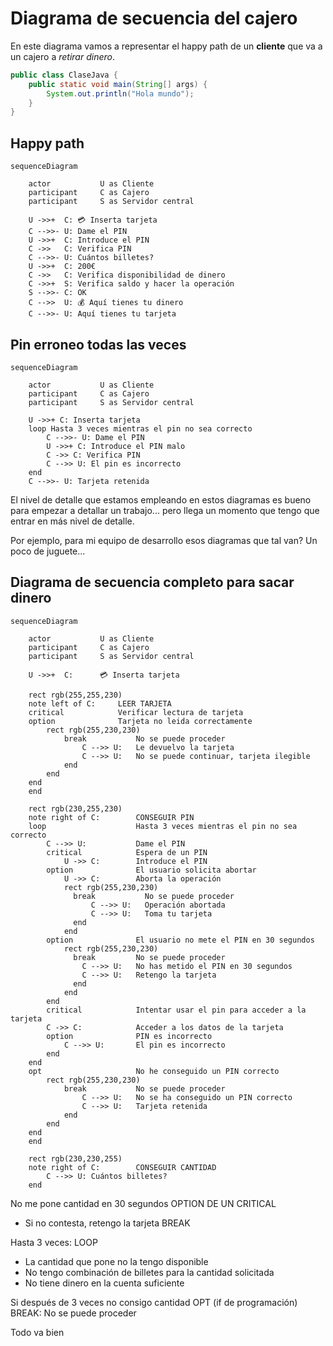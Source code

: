 
# Diagrama de secuencia del cajero

En este diagrama vamos a representar el happy path de un **cliente** que va a un cajero a *retirar dinero*.

```java
public class ClaseJava {
    public static void main(String[] args) {
        System.out.println("Hola mundo");
    }
}
```

## Happy path

```mermaid
sequenceDiagram

    actor           U as Cliente
    participant     C as Cajero
    participant     S as Servidor central

    U ->>+  C: 💳 Inserta tarjeta
    C -->>- U: Dame el PIN
    U ->>+  C: Introduce el PIN
    C ->>   C: Verifica PIN
    C -->>- U: Cuántos billetes?
    U ->>+  C: 200€
    C ->>   C: Verifica disponibilidad de dinero
    C ->>+  S: Verifica saldo y hacer la operación
    S -->>- C: OK
    C -->>  U: 💰 Aquí tienes tu dinero
    C -->>- U: Aquí tienes tu tarjeta
```

## Pin erroneo todas las veces

```mermaid
sequenceDiagram

    actor           U as Cliente
    participant     C as Cajero
    participant     S as Servidor central

    U ->>+ C: Inserta tarjeta
    loop Hasta 3 veces mientras el pin no sea correcto
        C -->>- U: Dame el PIN
        U ->>+ C: Introduce el PIN malo
        C ->> C: Verifica PIN
        C -->> U: El pin es incorrecto
    end
    C -->>- U: Tarjeta retenida
```

El nivel de detalle que estamos empleando en estos diagramas es bueno para empezar a detallar un trabajo... pero llega un momento que tengo que entrar en más nivel de detalle.

Por ejemplo, para mi equipo de desarrollo esos diagramas que tal van? Un poco de juguete...



## Diagrama de secuencia completo para sacar dinero

```mermaid
sequenceDiagram

    actor           U as Cliente
    participant     C as Cajero
    participant     S as Servidor central

    U ->>+  C:      💳 Inserta tarjeta

    rect rgb(255,255,230)
    note left of C:     LEER TARJETA
    critical            Verificar lectura de tarjeta
    option              Tarjeta no leida correctamente
        rect rgb(255,230,230)
            break           No se puede proceder
                C -->> U:   Le devuelvo la tarjeta
                C -->> U:   No se puede continuar, tarjeta ilegible
            end
        end
    end
    end

    rect rgb(230,255,230)
    note right of C:        CONSEGUIR PIN
    loop                    Hasta 3 veces mientras el pin no sea correcto
        C -->> U:           Dame el PIN
        critical            Espera de un PIN
            U ->> C:        Introduce el PIN
        option              El usuario solicita abortar
            U ->> C:        Aborta la operación
            rect rgb(255,230,230)
              break           No se puede proceder
                  C -->> U:   Operación abortada
                  C -->> U:   Toma tu tarjeta
              end
            end  
        option              El usuario no mete el PIN en 30 segundos
            rect rgb(255,230,230)
              break         No se puede proceder
                C -->> U:   No has metido el PIN en 30 segundos
                C -->> U:   Retengo la tarjeta
              end
            end
        end
        critical            Intentar usar el pin para acceder a la tarjeta
        C ->> C:            Acceder a los datos de la tarjeta
        option              PIN es incorrecto
            C -->> U:       El pin es incorrecto
        end
    end
    opt                     No he conseguido un PIN correcto
        rect rgb(255,230,230)
            break           No se puede proceder
                C -->> U:   No se ha conseguido un PIN correcto
                C -->> U:   Tarjeta retenida
            end
        end
    end
    end

    rect rgb(230,230,255)
    note right of C:        CONSEGUIR CANTIDAD
        C -->> U: Cuántos billetes?
    end

```

No me pone cantidad en 30 segundos         OPTION DE UN CRITICAL
-    Si no contesta, retengo la tarjeta     BREAK

Hasta 3 veces:  LOOP
-    La cantidad que pone no la tengo disponible
-    No tengo combinación de billetes para la cantidad solicitada
-    No tiene dinero en la cuenta suficiente

Si después de 3 veces no consigo cantidad OPT (if de programación)
    BREAK: No se puede proceder


Todo va bien





